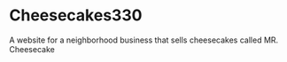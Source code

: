 # Cheesecakes330

A website for a neighborhood business that sells cheesecakes called MR. Cheesecake
